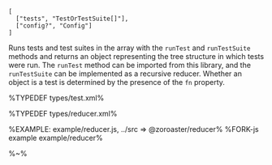```## async reducer => TestSuiteLite
[
  ["tests", "TestOrTestSuite[]"],
  ["config?", "Config"]
]
```

Runs tests and test suites in the array with the `runTest` and `runTestSuite` methods and returns an object representing the tree structure in which tests were run. The `runTest` method can be imported from this library, and the `runTestSuite` can be implemented as a recursive reducer. Whether an object is a test is determined by the presence of the `fn` property.

%TYPEDEF types/test.xml%

%TYPEDEF types/reducer.xml%

%EXAMPLE: example/reducer.js, ../src => @zoroaster/reducer%
%FORK-js example example/reducer%

%~%